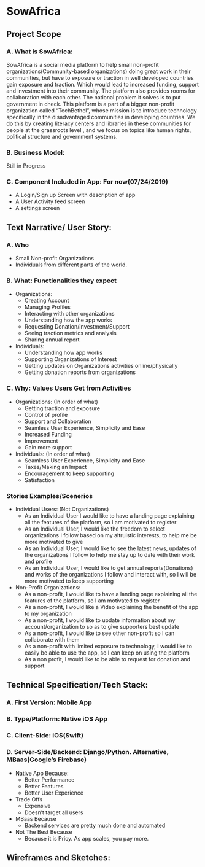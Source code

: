 # SowAfrica

## Project Scope
   ### A. What is SowAfrica: 
   SowAfrica is a social media platform to help small non-profit organizations(Community-based organizations) doing great work
   in their communities, but have to exposure or traction in well developed countries gain exposure and traction. Which would
   lead to increased funding, support and investment into their community. The platform also provides rooms for collaboration
   with each other. The national problem it solves is to put government in check.                                                This platform is a part of a bigger non-profit organization called “TechBethel”, whose mission is to introduce technology
   specifically in the     disadvantaged communities in developing countries. We do this by creating literacy centers and
   libraries in these communities for people at the grassroots level , and we focus on topics like human rights, political
   structure and government systems.
   ### B. Business Model:
   Still in Progress
   ### C. Component Included in App: For now(07/24/2019)
   - A Login/Sign up Screen with description of app
   - A User Activity feed screen
   - A settings screen

## Text Narrative/ User Story:
   ### A. Who
   - Small Non-profit Organizations
   - Individuals from different parts of the world.
   ### B. What: Functionalities they expect
   - Organizations:
      - Creating Account 
      - Managing Profiles
      - Interacting with other organizations
      - Understanding how the app works
      - Requesting Donation/Investment/Support
      - Seeing traction metrics and analysis
      - Sharing annual report
  -  Individuals:
      - Understanding how app works
      - Supporting Organizations of Interest
      - Getting updates on Organizations activities online/physically
      - Getting donation reports from organizations
  ### C. Why: Values Users Get from Activities
  - Organizations: (In order of what)
      - Getting traction and exposure
      - Control of profile
      - Support and Collaboration
      - Seamless User Experience, Simplicity and Ease
      - Increased Funding
      - Improvement
      - Gain more support
   - Individuals: (In order of what)
      - Seamless User Experience, Simplicity and Ease
      - Taxes/Making an Impact
      - Encouragement to keep supporting
      - Satisfaction
  ### Stories Examples/Scenerios
  - Individual Users: (Not Organizations)
     - As an Individual User I would like to have a landing page explaining all the features of the platform, so I am motivated to register
     - As an Individual User, I would like the freedom to select organizations I follow based on my altruistic interests, to help me be more motivated to give
     - As an Individual User, I would like to see the latest news, updates of the organizations I follow to help me stay up to date with their work and profile
     - As an Individual User, I would like to get annual reports(Donations) and works of the organizations I follow and interact with, so I will be more motivated to keep supporting
  - Non-Profit Organizations: 
     - As a non-profit, I would like to have a landing page explaining all the features of the platform, so I am motivated to register
     - As a non-profit, I would like a Video explaining the benefit of the app to my organization
     - As a non-profit, I would like to update information about my account/organization to so as to give supporters best update
     - As a non-profit, I would like to see other non-profit so I can collaborate with them
     - As a non-profit with limited exposure to technology, I would like to easily be able to use the app, so I can keep on using the platform
     - As a non profit, I would like to be able to request for donation and support

## Technical Specification/Tech Stack:
   ### A. First Version: Mobile App
   ### B. Type/Platform: Native iOS App
   ### C. Client-Side: iOS(Swift) 
   ### D. Server-Side/Backend: Django/Python. Alternative, MBaas(Google’s Firebase)
   - Native App Because: 	     
     - Better Performance		
     - Better Features			
     - Better User Experience
   - Trade Offs
     - Expensive
     - Doesn’t target all users
   - MBaas Because						 
     - Backend services are pretty much done and automated        
   - Not The Best Because
     - Because it is Pricy. As app scales, you pay more. 
## Wireframes and Sketches:

		      



		

